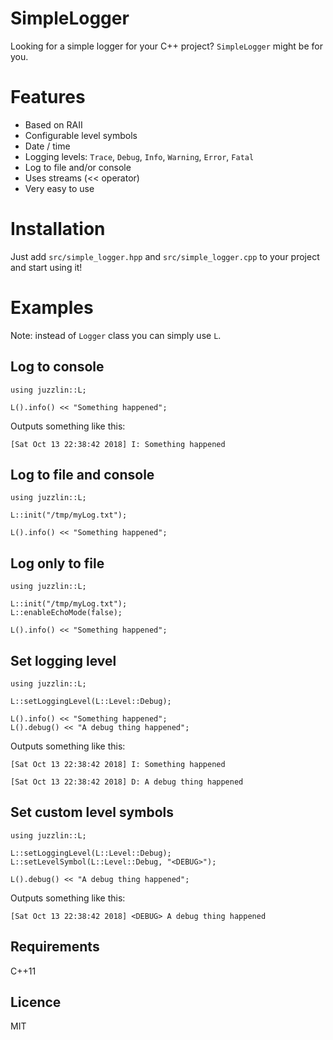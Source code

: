 SimpleLogger
============

Looking for a simple logger for your C++ project? `SimpleLogger` might be for you.

# Features

* Based on RAII
* Configurable level symbols
* Date / time
* Logging levels: `Trace`, `Debug`, `Info`, `Warning`, `Error`, `Fatal`
* Log to file and/or console
* Uses streams (<< operator)
* Very easy to use

# Installation

Just add `src/simple_logger.hpp` and `src/simple_logger.cpp` to your project and start using it!

# Examples

Note: instead of `Logger` class you can simply use `L`.

## Log to console

```
using juzzlin::L;

L().info() << "Something happened";
```

Outputs something like this:

`[Sat Oct 13 22:38:42 2018] I: Something happened`

## Log to file and console

```
using juzzlin::L;

L::init("/tmp/myLog.txt");

L().info() << "Something happened";
```

## Log only to file

```
using juzzlin::L;

L::init("/tmp/myLog.txt");
L::enableEchoMode(false);

L().info() << "Something happened";
```

## Set logging level 

```
using juzzlin::L;

L::setLoggingLevel(L::Level::Debug);

L().info() << "Something happened";
L().debug() << "A debug thing happened";
```

Outputs something like this:

`[Sat Oct 13 22:38:42 2018] I: Something happened`

`[Sat Oct 13 22:38:42 2018] D: A debug thing happened`

## Set custom level symbols

```
using juzzlin::L;

L::setLoggingLevel(L::Level::Debug);
L::setLevelSymbol(L::Level::Debug, "<DEBUG>");

L().debug() << "A debug thing happened";
```

Outputs something like this:

`[Sat Oct 13 22:38:42 2018] <DEBUG> A debug thing happened`

## Requirements

C++11

## Licence

MIT
